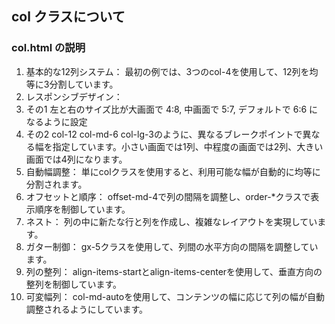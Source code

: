 ## col クラスについて

### col.html の説明
1. 基本的な12列システム：
最初の例では、3つのcol-4を使用して、12列を均等に3分割しています。
2. レスポンシブデザイン：
  0. その1
  左と右のサイズ比が大画面で 4:8, 中画面で 5:7, デフォルトで 6:6 になるように設定
  1. その2
  col-12 col-md-6 col-lg-3のように、異なるブレークポイントで異なる幅を指定しています。小さい画面では1列、中程度の画面では2列、大きい画面では4列になります。
3. 自動幅調整：
単にcolクラスを使用すると、利用可能な幅が自動的に均等に分割されます。
4. オフセットと順序：
offset-md-4で列の間隔を調整し、order-*クラスで表示順序を制御しています。
5. ネスト：
列の中に新たな行と列を作成し、複雑なレイアウトを実現しています。
6. ガター制御：
gx-5クラスを使用して、列間の水平方向の間隔を調整しています。
7. 列の整列：
align-items-startとalign-items-centerを使用して、垂直方向の整列を制御しています。
8. 可変幅列：
col-md-autoを使用して、コンテンツの幅に応じて列の幅が自動調整されるようにしています。